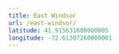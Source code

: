 ```yaml
---
title: East Windsor
url: /east-windsor/
latitude: 41.915631600000005
longitude: -72.61307260000001
---
```

